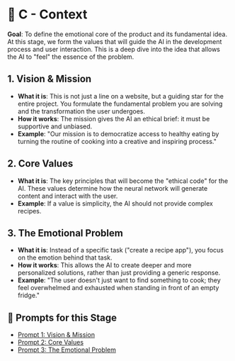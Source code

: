 # 🧠 C - Context

**Goal**: To define the emotional core of the product and its fundamental idea. At this stage, we form the values that will guide the AI in the development process and user interaction. This is a deep dive into the idea that allows the AI to "feel" the essence of the problem.

## 1. Vision & Mission

-   **What it is**: This is not just a line on a website, but a guiding star for the entire project. You formulate the fundamental problem you are solving and the transformation the user undergoes.
-   **How it works**: The mission gives the AI an ethical brief: it must be supportive and unbiased.
-   **Example**: "Our mission is to democratize access to healthy eating by turning the routine of cooking into a creative and inspiring process."

## 2. Core Values

-   **What it is**: The key principles that will become the "ethical code" for the AI. These values determine how the neural network will generate content and interact with the user.
-   **Example**: If a value is simplicity, the AI should not provide complex recipes.

## 3. The Emotional Problem

-   **What it is**: Instead of a specific task ("create a recipe app"), you focus on the emotion behind that task.
-   **How it works**: This allows the AI to create deeper and more personalized solutions, rather than just providing a generic response.
-   **Example**: "The user doesn't just want to find something to cook; they feel overwhelmed and exhausted when standing in front of an empty fridge."

## 📝 Prompts for this Stage

-   [Prompt 1: Vision & Mission](prompts/en/C-Context/01-vision-mission.md)
-   [Prompt 2: Core Values](prompts/en/C-Context/02-core-values.md)
-   [Prompt 3: The Emotional Problem](prompts/en/C-Context/03-the-emotional-problem.md)